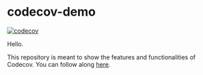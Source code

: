 # codecov-demo
[![codecov](https://codecov.io/gh/tjzegmott/codecov-demo/branch/main/graph/badge.svg?token=D1SQ3D96AJ)](https://codecov.io/gh/tjzegmott/codecov-demo)

Hello.

This repository is meant to show the features and functionalities of Codecov. You can follow along [here](https://docs.codecov.com/docs/codecov-tutorial).
